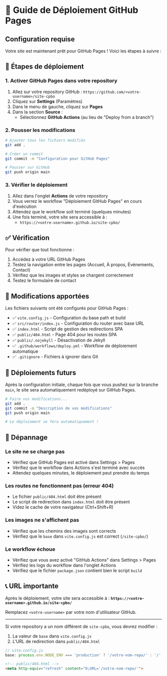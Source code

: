 # 🚀 Guide de Déploiement GitHub Pages

## Configuration requise

Votre site est maintenant prêt pour GitHub Pages ! Voici les étapes à suivre :

## 📝 Étapes de déploiement

### 1. Activer GitHub Pages dans votre repository

1. Allez sur votre repository GitHub : `https://github.com/<votre-username>/site-cpbo`
2. Cliquez sur **Settings** (Paramètres)
3. Dans le menu de gauche, cliquez sur **Pages**
4. Dans la section **Source** :
   - Sélectionnez **GitHub Actions** (au lieu de "Deploy from a branch")

### 2. Pousser les modifications

```bash
# Ajouter tous les fichiers modifiés
git add .

# Créer un commit
git commit -m "Configuration pour GitHub Pages"

# Pousser sur GitHub
git push origin main
```

### 3. Vérifier le déploiement

1. Allez dans l'onglet **Actions** de votre repository
2. Vous verrez le workflow "Déploiement GitHub Pages" en cours d'exécution
3. Attendez que le workflow soit terminé (quelques minutes)
4. Une fois terminé, votre site sera accessible à :
   - `https://<votre-username>.github.io/site-cpbo/`

## ✅ Vérification

Pour vérifier que tout fonctionne :

1. Accédez à votre URL GitHub Pages
2. Testez la navigation entre les pages (Accueil, À propos, Événements, Contact)
3. Vérifiez que les images et styles se chargent correctement
4. Testez le formulaire de contact

## 🔧 Modifications apportées

Les fichiers suivants ont été configurés pour GitHub Pages :

- ✅ `vite.config.js` - Configuration du base path et build
- ✅ `src/router/index.js` - Configuration du router avec base URL
- ✅ `index.html` - Script de gestion des redirections SPA
- ✅ `public/404.html` - Page 404 pour les routes SPA
- ✅ `public/.nojekyll` - Désactivation de Jekyll
- ✅ `.github/workflows/deploy.yml` - Workflow de déploiement automatique
- ✅ `.gitignore` - Fichiers à ignorer dans Git

## 🔄 Déploiements futurs

Après la configuration initiale, chaque fois que vous pushez sur la branche `main`, le site sera automatiquement redéployé sur GitHub Pages.

```bash
# Faire vos modifications...
git add .
git commit -m "Description de vos modifications"
git push origin main

# Le déploiement se fera automatiquement !
```

## 🐛 Dépannage

### Le site ne se charge pas

- Vérifiez que GitHub Pages est activé dans Settings > Pages
- Vérifiez que le workflow dans Actions s'est terminé avec succès
- Attendez quelques minutes, le déploiement peut prendre du temps

### Les routes ne fonctionnent pas (erreur 404)

- Le fichier `public/404.html` doit être présent
- Le script de redirection dans `index.html` doit être présent
- Videz le cache de votre navigateur (Ctrl+Shift+R)

### Les images ne s'affichent pas

- Vérifiez que les chemins des images sont corrects
- Vérifiez que le `base` dans `vite.config.js` est correct (`/site-cpbo/`)

### Le workflow échoue

- Vérifiez que vous avez activé "GitHub Actions" dans Settings > Pages
- Vérifiez les logs du workflow dans l'onglet Actions
- Vérifiez que le fichier `package.json` contient bien le script `build`

## 📞 URL importante

Après le déploiement, votre site sera accessible à :
**`https://<votre-username>.github.io/site-cpbo/`**

Remplacez `<votre-username>` par votre nom d'utilisateur GitHub.

---

Si votre repository a un nom différent de `site-cpbo`, vous devrez modifier :
1. La valeur de `base` dans `vite.config.js`
2. L'URL de redirection dans `public/404.html`

```javascript
// vite.config.js
base: process.env.NODE_ENV === 'production' ? '/votre-nom-repo/' : '/',
```

```html
<!-- public/404.html -->
<meta http-equiv="refresh" content="0;URL='/votre-nom-repo/'">
```

